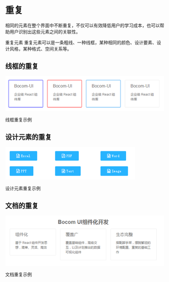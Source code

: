 # 重复

相同的元素在整个界面中不断重复，不仅可以有效降低用户的学习成本，也可以帮助用户识别出这些元素之间的关联性。

重复元素
重复元素可以是一条粗线、一种线框，某种相同的颜色、设计要素、设计风格，某种格式、空间关系等。

## 线框的重复
![line](img/repetition-line.png "线框重复示例")

线框重复示例

## 设计元素的重复

![icon](img/repetition-icon.png "设计元素重复示例")

设计元素重复示例

## 文档的重复

![doc](img/repetition-doc.png "文档格式重复示例")

文档重复示例
